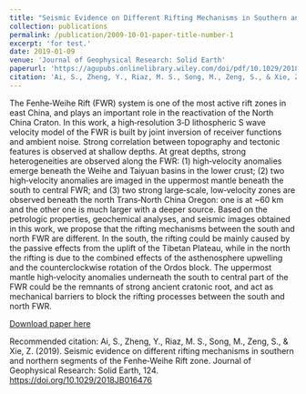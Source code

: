 ```yaml
---
title: "Seismic Evidence on Different Rifting Mechanisms in Southern and Northern Segments of the Fenhe‐Weihe Rift Zone"
collection: publications
permalink: /publication/2009-10-01-paper-title-number-1
excerpt: 'for test.'
date: 2019-01-09
venue: 'Journal of Geophysical Research: Solid Earth'
paperurl: 'https://agupubs.onlinelibrary.wiley.com/doi/pdf/10.1029/2018JB016476'
citation: 'Ai, S., Zheng, Y., Riaz, M. S., Song, M., Zeng, S., & Xie, Z. (2019). Seismic evidence on different rifting mechanisms in southern and northern segments of the Fenhe‐Weihe Rift zone. Journal of Geophysical Research: Solid Earth, 124. https://doi.org/10.1029/2018JB016476'
---
```

The Fenhe‐Weihe Rift (FWR) system is one of the most active rift zones in east China, and
plays an important role in the reactivation of the North China Craton. In this work, a high‐resolution 3‐D
lithospheric S wave velocity model of the FWR is built by joint inversion of receiver functions and ambient
noise. Strong correlation between topography and tectonic features is observed at shallow depths. At great
depths, strong heterogeneities are observed along the FWR: (1) high‐velocity anomalies emerge beneath the
Weihe and Taiyuan basins in the lower crust; (2) two high‐velocity anomalies are imaged in the uppermost
mantle beneath the south to central FWR; and (3) two strong large‐scale, low‐velocity zones are observed
beneath the north Trans‐North China Oregon: one is at ~60 km and the other one is much larger with a
deeper source. Based on the petrologic properties, geochemical analyses, and seismic images obtained in this
work, we propose that the rifting mechanisms between the south and north FWR are different. In the south,
the rifting could be mainly caused by the passive effects from the uplift of the Tibetan Plateau, while in the
north the rifting is due to the combined effects of the asthenosphere upwelling and the counterclockwise
rotation of the Ordos block. The uppermost mantle high‐velocity anomalies underneath the south to central
part of the FWR could be the remnants of strong ancient cratonic root, and act as mechanical barriers to
block the rifting processes between the south and north FWR.

[Download paper here](https://agupubs.onlinelibrary.wiley.com/doi/pdf/10.1029/2018JB016476)

Recommended citation: Ai, S., Zheng, Y., Riaz, M. S., Song, M., Zeng, S., & Xie, Z. (2019). Seismic evidence on different rifting mechanisms in southern and northern segments of the Fenhe‐Weihe Rift zone. Journal of Geophysical Research: Solid Earth, 124. https://doi.org/10.1029/2018JB016476
